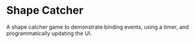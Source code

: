 # Shape Catcher
A shape catcher game to demonstrate binding events, using a timer, and programmatically updating the UI.